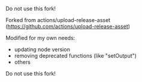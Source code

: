Do not use this fork!

Forked from actions/upload-release-asset (https://github.com/actions/upload-release-asset)

Modified for my own needs:
 - updating node version
 - removing deprecated functions (like "setOutput")
 - others
 
 Do not use this fork!